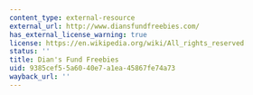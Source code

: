 ```yaml
---
content_type: external-resource
external_url: http://www.diansfundfreebies.com/
has_external_license_warning: true
license: https://en.wikipedia.org/wiki/All_rights_reserved
status: ''
title: Dian's Fund Freebies
uid: 9385cef5-5a60-40e7-a1ea-45867fe74a73
wayback_url: ''
---
```

